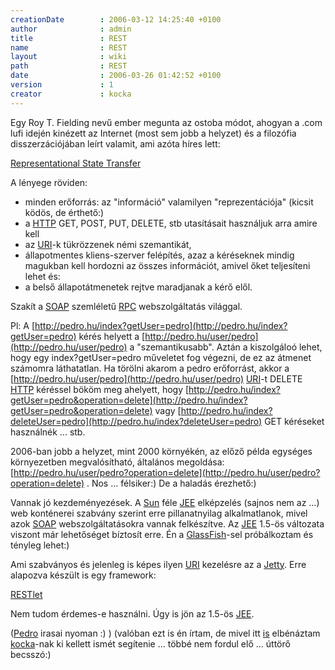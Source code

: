 ```yaml
---
creationDate        : 2006-03-12 14:25:40 +0100 
author              : admin 
title               : REST 
name                : REST 
layout              : wiki 
path                : REST 
date                : 2006-03-26 01:42:52 +0100 
version             : 1 
creator             : kocka 
---
```

Egy Roy T. Fielding nevű ember megunta az ostoba módot, ahogyan a .com lufi idején kinézett az Internet (most sem jobb a helyzet) és a filozófia disszerzációjában leírt valamit, ami azóta híres lett:

[Representational State Transfer](http://en.wikipedia.org/wiki/Representational_State_Transfer)

A lényege röviden:

*   minden erőforrás: az "információ" valamilyen "reprezentációja" (kicsit ködös, de érthető:)
*   a [HTTP](HTTP.html) GET, POST, PUT, DELETE, stb utasításait használjuk arra amire kell
*   az [URI](URI.html)-k tükrözzenek némi szemantikát,
*   állapotmentes kliens-szerver felépítés, azaz a kéréseknek mindig magukban kell hordozni az összes információt, amivel őket teljesíteni lehet és:
*   a belső állapotátmenetek rejtve maradjanak a kérő elől.

Szakít a [SOAP](SOAP.html) szemléletű [RPC](RPC.html) webszolgáltatás világgal.

Pl:
A [http://pedro.hu/index?getUser=pedro](http://pedro.hu/index?getUser=pedro) kérés helyett a [http://pedro.hu/user/pedro](http://pedro.hu/user/pedro) a "szemantikusabb". Aztán a kiszolgáloó lehet, hogy egy index?getUser=pedro műveletet fog végezni, de ez az átmenet számomra láthatatlan. Ha törölni akarom a pedro erőforrást, akkor a [http://pedro.hu/user/pedro](http://pedro.hu/user/pedro) [URI](URI.html)-t DELETE [HTTP](HTTP.html) kéréssel bököm meg ahelyett, hogy [http://pedro.hu/index?getUser=pedro&operation=delete](http://pedro.hu/index?getUser=pedro&operation=delete) vagy [http://pedro.hu/index?deleteUser=pedro](http://pedro.hu/index?deleteUser=pedro) GET kéréseket használnék ... stb.

2006-ban jobb a helyzet, mint 2000 környékén, az előző példa egységes környezetben megvalósítható, általános megoldása: [http://pedro.hu/user/pedro?operation=delete](http://pedro.hu/user/pedro?operation=delete) . Nos ... félsiker:) De a haladás érezhető:)

Vannak jó kezdeményezések. A [Sun](Sun.html) féle [JEE](JEE.html) elképzelés (sajnos nem az ...) web konténerei szabvány szerint erre pillanatnyilag alkalmatlanok, mivel azok [SOAP](SOAP.html) webszolgáltatásokra vannak felkészítve. Az [JEE](JEE.html) 1.5-ös változata viszont már lehetőséget bíztosít erre. Én a [GlassFish](glassfish.html)-sel próbálkoztam és tényleg lehet:)

Ami szabványos és jelenleg is képes ilyen [URI](URI.html) kezelésre az a [Jetty](jetty.html). Erre alapozva készült is egy framework:

[RESTlet](http://www.restlet.org/)

Nem tudom érdemes-e használni. Úgy is jön az 1.5-ös [JEE](JEE.html).

([Pedro](pedro.html) irasai nyoman :) ) (valóban ezt is én írtam, de mivel itt [is](URI.html) elbénáztam [kocka](kocka.html)-nak ki kellett ismét segítenie ... többé nem fordul elő ... úttörő becsszó:)

